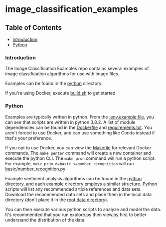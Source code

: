 # image_classification_examples

## Table of Contents  

* [Introduction](#introduction)<a name="introduction"/>
* [Python](#python)<a name="python"/>

### Introduction

The Image Classification Examples repo contains several examples of image classification algorithms for use with image files.

Examples can be found in the [python](python) directory.

If you're using Docker, execute [build.sh](build.sh) to get started.

### Python

Examples are typically written in python. From the [.env.example file](.env.example), you can see that scripts are written in python 3.8.2. A list of module dependencies can be found in the [Dockerfile](python/Dockerfile) and [requirements.txt](python/requirements.txt). You aren't forced to use Docker, and can use something like Conda instead if that's your preference.

If you opt to use Docker, you can view the [Makefile](Makefile) for relevant Docker commands. The `make penter` command will create a new container and execute the python CLI. The `make prun` command will run a python script. For example, `make prun d=basic s=number_recognition` will run [basic/number_recognition.py](python/basic/number_recognition.py)

Example sentiment analysis algorithms can be found in the [python](python) directory, and each example directory employs a similar structure. Python scripts will list any recommended article references and data sets. Download the recommended data sets and place them in the local data directory (don't place it in the [root data directory](data)).

You can then execute various python scripts to analyze and model the data. It's recommended that you run explore.py then view.py first to better understand the distribution of the data.